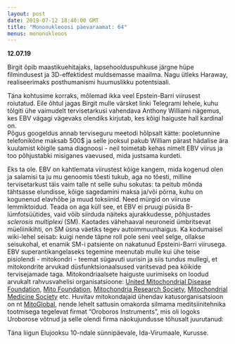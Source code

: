 ```yaml
---
layout: post
date: 2019-07-12 18:40:00 GMT
title: "Mononukleoosi päevaraamat: 64"
menus: mononukleoos
---
```

**12.07.19**

Birgit õpib maastikuehitajaks, lapsehoolduspuhkuse järgne hüpe filmindusest ja 3D-effektidest  muldsemasse maailma. Nagu ütleks Haraway, realiseerimaks posthumanismi huumuslikku potentsiaali.  

Täna kohtusime korraks, mõlemad ikka veel Epstein-Barri viirusest roiutatud. Eile õhtul jagas Birgit mulle värsket linki Telegrami lehele, kuhu tõlgiti ühe vaimudelt tervisetarkusi vahendava Anthony Williami nägemus, kes EBV vägagi vägevaks olendiks kirjutab, kes kõigi haiguste hall kardinal on.  
Põgus googeldus annab terviseguru meetodi hõlpsalt kätte: pooletunnine telefonikõne maksab 500$ ja selle jooksul pakub William pärast hädalise ära kuulamist kõigile sama diagnoosi - neil toimetab kehas nimelt EBV viirus ja too põhjustabki misiganes vaevused, mida justsama kurdeti. 

Eks ta ole. EBV on kahtlemata viirustest kõige kangem, mida kogenud olen ja salamisi ta ju mu genoomis tõesti tukub, aga no tõesti, milline tervisetarkust täis vaim talle nt selle suhu sokutas: ta peitub mõnda tähtsasse elundisse, kõige sagedamini maksa ja/või põrna, kuhu on kogunenud elavhõbe ja muud toksiinid. Need mürgid on viiruse lemmiktoidud.
Teada on aga küll see, et EBV ei pruugi püsida B-lümfotsüütides, vaid võib siirduda näiteks ajurakkudesse, põhjustades *sclerosis multiplexi* (SM). Kaotades vähehaaval neuroneid ümbritsevat müeliinikihti, on SM üsna väetiks tegev autoimmuunhaigus. Ka kodumaisel wiki-lehel seisab: kuigi nende täpne roll pole seni veel selge, ollakse seisukohal, et enamik SM-i patsiente on nakatunud Epsteini-Barri viirusega.
EBV superantikangelaseks tegemine meenutab mulle kui ühe teise pisiolendi - mitokondri - teemat sügavuti uurisin ja siis tundus mullegi, et mitokondrite arvukad düsfunktsionaalsused varitsevad pea kõikide tervisejamade taga. Mitokondriaalsete haiguste uurimiseks on loodud arvukalt rahvusvahelisi organisatsioone: [United Mitochondrial Disease Foundation](https://www.umdf.org/), [Mito Foundation](https://www.mito.org.au/),  [Mitochondria Research Society](http://www.mitoresearch.org/), [Mitochondrial Medicine Society](http://www.mitosoc.org) etc. Huvitav mitokondajaid ühendav katusorganisatsioon on nt [MitoGlobal](https://www.mitoglobal.org/index.php/MitoGlobal_Societies), nende lehelt sattusin omakorda silmama meditsiinitehnika tootmisega tegelevat firmat “Oroboros Instruments”, mis oli logoks Uroborose võtnud ja selle olendi firma näokujundusse tõhusalt juurutanud:

Täna liigun Elujooksu 10-ndale sünnipäevale, Ida-Virumaale, Kurusse.
